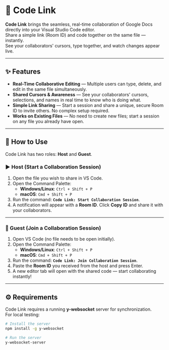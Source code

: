 # 🔗 Code Link

**Code Link** brings the seamless, real-time collaboration of Google Docs directly into your Visual Studio Code editor.  
Share a simple link (Room ID) and code together on the same file — instantly.  
See your collaborators' cursors, type together, and watch changes appear live.

---

## ✨ Features

- **Real-Time Collaborative Editing** — Multiple users can type, delete, and edit in the same file simultaneously.
- **Shared Cursors & Awareness** — See your collaborators' cursors, selections, and names in real time to know who is doing what.
- **Simple Link Sharing** — Start a session and share a unique, secure Room ID to invite others. No complex setup required.
- **Works on Existing Files** — No need to create new files; start a session on any file you already have open.

---

## 📖 How to Use

Code Link has two roles: **Host** and **Guest**.

### ▶ Host (Start a Collaboration Session)

1. Open the file you wish to share in VS Code.
2. Open the Command Palette:
   - **Windows/Linux**: `Ctrl + Shift + P`
   - **macOS**: `Cmd + Shift + P`
3. Run the command: **`Code Link: Start Collaboration Session`**.
4. A notification will appear with a **Room ID**. Click **Copy ID** and share it with your collaborators.

---

### 👥 Guest (Join a Collaboration Session)

1. Open VS Code (no file needs to be open initially).
2. Open the Command Palette:
   - **Windows/Linux**: `Ctrl + Shift + P`
   - **macOS**: `Cmd + Shift + P`
3. Run the command: **`Code Link: Join Collaboration Session`**.
4. Paste the **Room ID** you received from the host and press Enter.
5. A new editor tab will open with the shared code — start collaborating instantly!

---

## ⚙ Requirements

Code Link requires a running **y-websocket** server for synchronization.  
For local testing:

```bash
# Install the server
npm install -g y-websocket

# Run the server
y-websocket-server
